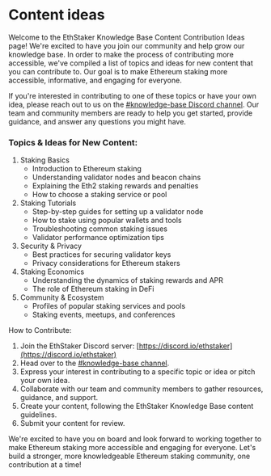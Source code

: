 # Content ideas

Welcome to the EthStaker Knowledge Base Content Contribution Ideas page! We're excited to have you join our community and help grow our knowledge base. In order to make the process of contributing more accessible, we've compiled a list of topics and ideas for new content that you can contribute to. Our goal is to make Ethereum staking more accessible, informative, and engaging for everyone.

If you're interested in contributing to one of these topics or have your own idea, please reach out to us on the [#knowledge-base Discord channel](https://discord.com/channels/694822223575384095/1085669876795985920). Our team and community members are ready to help you get started, provide guidance, and answer any questions you might have.

### Topics & Ideas for New Content:

1. Staking Basics
   * Introduction to Ethereum staking
   * Understanding validator nodes and beacon chains
   * Explaining the Eth2 staking rewards and penalties
   * How to choose a staking service or pool
2. Staking Tutorials
   * Step-by-step guides for setting up a validator node
   * How to stake using popular wallets and tools
   * Troubleshooting common staking issues
   * Validator performance optimization tips
3. Security & Privacy
   * Best practices for securing validator keys
   * Privacy considerations for Ethereum stakers
4. Staking Economics
   * Understanding the dynamics of staking rewards and APR
   * The role of Ethereum staking in DeFi
5. Community & Ecosystem
   * Profiles of popular staking services and pools
   * Staking events, meetups, and conferences

How to Contribute:

1. Join the EthStaker Discord server: [https://discord.io/ethstaker](https://discord.io/ethstaker)
2. Head over to the [#knowledge-base channel](https://discord.com/channels/694822223575384095/1085669876795985920).
3. Express your interest in contributing to a specific topic or idea or pitch your own idea.
4. Collaborate with our team and community members to gather resources, guidance, and support.
5. Create your content, following the EthStaker Knowledge Base content guidelines.
6. Submit your content for review.

We're excited to have you on board and look forward to working together to make Ethereum staking more accessible and engaging for everyone. Let's build a stronger, more knowledgeable Ethereum staking community, one contribution at a time!
